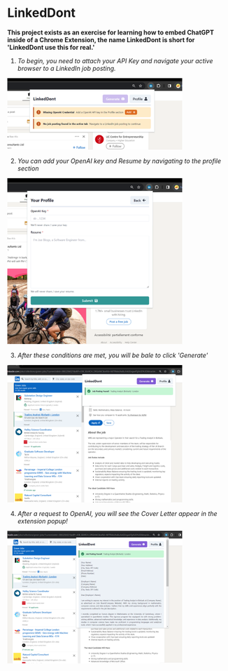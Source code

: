 # LinkedDont

**This project exists as an exercise for learning how to embed ChatGPT inside of a Chrome Extension, the name LinkedDont is short for 'LinkedDont use this for real.'**

1. _To begin, you need to attach your API Key and navigate your active browser to a LinkedIn job posting._
<img src="images/1.png" alt="img1" style="width:400px;"/>


2. _You can add your OpenAI key and Resume by navigating to the profile section_
<img src="images/2.png" alt="img2" style="width:400px;"/>

3. _After these conditions are met, you will be bale to click 'Generate'_
<img src="images/3.png" alt="img3" style="width:400px;"/>

4. _After a request to OpenAI, you will see the Cover Letter appear in the extension popup!_
<img src="images/4.png" alt="img4" style="width:400px;"/>
